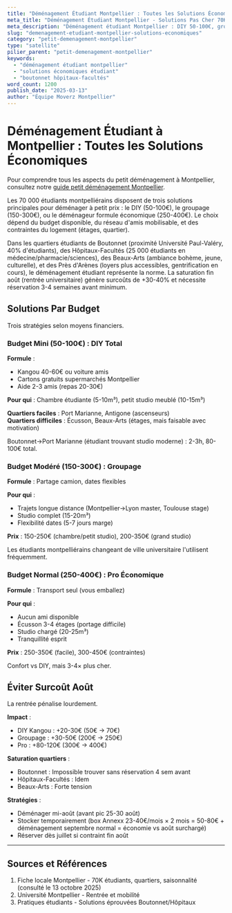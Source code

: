 ```yaml
---
title: "Déménagement Étudiant Montpellier : Toutes les Solutions Économiques"
meta_title: "Déménagement Étudiant Montpellier - Solutions Pas Cher 70K"
meta_description: "Déménagement étudiant Montpellier : DIY 50-100€, groupage 150-300€, pro 250-400€. 70K étudiants, Boutonnet, astuces."
slug: "demenagement-etudiant-montpellier-solutions-economiques"
category: "petit-demenagement-montpellier"
type: "satellite"
pilier_parent: "petit-demenagement-montpellier"
keywords:
  - "déménagement étudiant montpellier"
  - "solutions économiques étudiant"
  - "boutonnet hôpitaux-facultés"
word_count: 1200
publish_date: "2025-03-13"
author: "Équipe Moverz Montpellier"
---
```


# Déménagement Étudiant à Montpellier : Toutes les Solutions Économiques


Pour comprendre tous les aspects du petit déménagement à Montpellier, consultez notre [guide petit déménagement Montpellier](/blog/petit-demenagement-montpellier/petit-demenagement-montpellier).


Les 70 000 étudiants montpelliérains disposent de trois solutions principales pour déménager à petit prix : le DIY (50-100€), le groupage (150-300€), ou le déménageur formule économique (250-400€). Le choix dépend du budget disponible, du réseau d'amis mobilisable, et des contraintes du logement (étages, quartier).

Dans les quartiers étudiants de Boutonnet (proximité Université Paul-Valéry, 40% d'étudiants), des Hôpitaux-Facultés (25 000 étudiants en médecine/pharmacie/sciences), des Beaux-Arts (ambiance bohème, jeune, culturelle), et des Près d'Arènes (loyers plus accessibles, gentrification en cours), le déménagement étudiant représente la norme. La saturation fin août (rentrée universitaire) génère surcoûts de +30-40% et nécessite réservation 3-4 semaines avant minimum.

## Solutions Par Budget

Trois stratégies selon moyens financiers.

### Budget Mini (50-100€) : DIY Total

**Formule** :
- Kangou 40-60€ ou voiture amis
- Cartons gratuits supermarchés Montpellier
- Aide 2-3 amis (repas 20-30€)

**Pour qui** : Chambre étudiante (5-10m³), petit studio meublé (10-15m³)

**Quartiers faciles** : Port Marianne, Antigone (ascenseurs)  
**Quartiers difficiles** : Écusson, Beaux-Arts (étages, mais faisable avec motivation)

Boutonnet→Port Marianne (étudiant trouvant studio moderne) : 2-3h, 80-100€ total.

### Budget Modéré (150-300€) : Groupage

**Formule** : Partage camion, dates flexibles

**Pour qui** :
- Trajets longue distance (Montpellier→Lyon master, Toulouse stage)
- Studio complet (15-20m³)
- Flexibilité dates (5-7 jours marge)

**Prix** : 150-250€ (chambre/petit studio), 200-350€ (grand studio)

Les étudiants montpelliérains changeant de ville universitaire l'utilisent fréquemment.

### Budget Normal (250-400€) : Pro Économique

**Formule** : Transport seul (vous emballez)

**Pour qui** :
- Aucun ami disponible
- Écusson 3-4 étages (portage difficile)
- Studio chargé (20-25m³)
- Tranquillité esprit

**Prix** : 250-350€ (facile), 300-450€ (contraintes)

Confort vs DIY, mais 3-4× plus cher.

## Éviter Surcoût Août

La rentrée pénalise lourdement.

**Impact** :
- DIY Kangou : +20-30€ (50€ → 70€)
- Groupage : +30-50€ (200€ → 250€)
- Pro : +80-120€ (300€ → 400€)

**Saturation quartiers** :
- Boutonnet : Impossible trouver sans réservation 4 sem avant
- Hôpitaux-Facultés : Idem
- Beaux-Arts : Forte tension

**Stratégies** :
- Déménager mi-août (avant pic 25-30 août)
- Stocker temporairement (box Annexx 23-40€/mois × 2 mois = 50-80€ + déménagement septembre normal = économie vs août surchargé)
- Réserver dès juillet si contraint fin août

---

## Sources et Références

1. Fiche locale Montpellier - 70K étudiants, quartiers, saisonnalité (consulté le 13 octobre 2025)
2. Université Montpellier - Rentrée et mobilité
3. Pratiques étudiants - Solutions éprouvées Boutonnet/Hôpitaux

